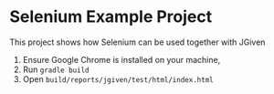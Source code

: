 # Selenium Example Project

This project shows how Selenium can be used together with JGiven
1. Ensure Google Chrome is installed on your machine,
2. Run `gradle build`
3. Open `build/reports/jgiven/test/html/index.html`
